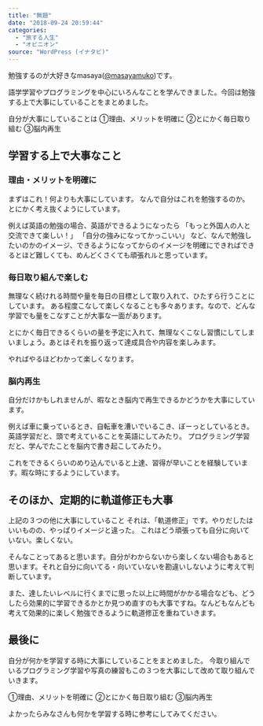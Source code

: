 ```yaml
---
title: "無題"
date: "2018-09-24 20:59:44"
categories:
  - "旅する人生"
  - "オピニオン"
source: "WordPress (イナタビ)"
---
```


勉強するのが大好きなmasaya([@masayamuko](https://twitter.com/MasayaMuko))です。

語学学習やプログラミングを中心にいろんなことを学んできました。今回は勉強する上で大事にしていることをまとめました。

自分が大事にしていることは
①理由、メリットを明確に
②とにかく毎日取り組む
③脳内再生

## 学習する上で大事なこと

### 理由・メリットを明確に

まずはこれ！何よりも大事にしています。
なんで自分はこれを勉強するのか。とにかく考え抜くようにしています。

例えば英語の勉強の場合、英語ができるようになったら
「もっと外国人の人と交流できて楽しい！」
「自分の強みになってかっこいい」
など、なんで勉強したいのかのイメージ、できるようになってからのイメージを明確にできればできるとほど難しくても、めんどくさくても頑張れルと思っています。

### 毎日取り組んで楽しむ

無理なく続けれる時間や量を毎日の目標として取り入れて、ひたすら行うことにしています。
ある程度こなして楽しくなることも多々あります。なので、どんな学習でも量をこなすことが大事な一面があります。

とにかく毎日できるくらいの量を予定に入れて、無理なくこなし習慣にしてしまいましょう。あとはそれを振り返って達成具合や内容を楽しみます。

やればやるほどわかって楽しくなります。

### 脳内再生

自分だけかもしれませんが、暇なとき脳内で再生できるかどうかを大事にしています。

例えば車に乗っているとき、自転車を漕いでいるこき、ぼーっとしているとき。
英語学習だと、頭で考えていることを英語にしてみたり。
プログラミング学習だと、学んでたことを脳内で書き起こしてみたり。

これをできるくらいのめり込んでいると上達、習得が早いことを経験しています。暇な時にするようにしています。

## そのほか、定期的に軌道修正も大事

上記の３つの他に大事にしていること
それは、「軌道修正」です。やりだしたはいいものの、やっぱりイメージと違った。
これはどう頑張っても自分に向いていない。楽しくない。

そんなことってあると思います。自分がわからないから楽しくない場合もあると思います。それと自分に向いてる・向いていないを勘違いしないように考えて判断しています。

また、達したいレベルに行くまでに思った以上に時間がかかる場合なども、どうしたら効果的に学習できるかとか見つめ直すのも大事ですね。なんどもなんども考えて効果的に楽しく勉強できるように軌道修正を重ねていきます。

## 最後に

自分が何かを学習する時に大事にしていることをまとめました。
今取り組んでいるプログラミング学習や写真の練習もこの３つを大事にして改めて取り組んでいきます。

①理由、メリットを明確に
②とにかく毎日取り組む
③脳内再生

よかったらみなさんも何かを学習する時に参考にしてみてください。
